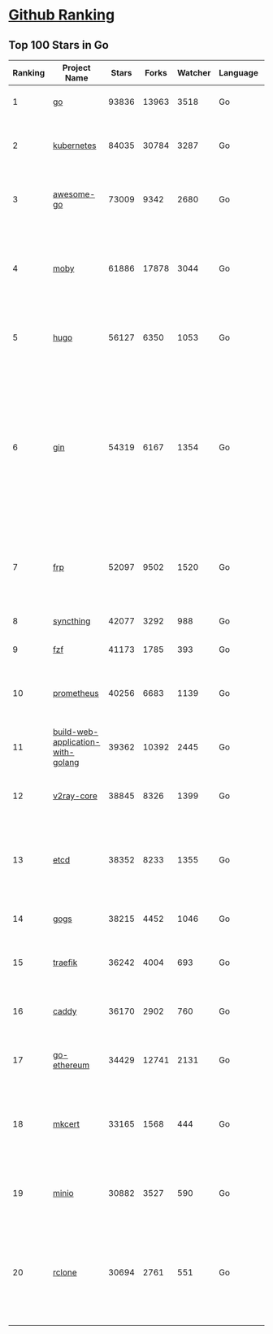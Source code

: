 [Github Ranking](../README.md)
==========

## Top 100 Stars in Go

| Ranking | Project Name | Stars | Forks | Watcher | Language | Pull Requests | Open Issues |  Total Issues | Description | Create At | Last Commit |
| ------- | ------------ | ----- | ----- | -------- | ----------- | ----------- | ------- | ------- | ------- | ------- | ------- |
| 1 | [go](https://github.com/golang/go) | 93836 | 13963 | 3518 | Go | 2095 | 7258 | 47858 | The Go programming language | 2014-08-19T04:33:40Z | 2021-12-31T13:32:22Z |
| 2 | [kubernetes](https://github.com/kubernetes/kubernetes) | 84035 | 30784 | 3287 | Go | 67211 | 1681 | 39982 | Production-Grade Container Scheduling and Management | 2014-06-06T22:56:04Z | 2021-12-31T13:45:11Z |
| 3 | [awesome-go](https://github.com/avelino/awesome-go) | 73009 | 9342 | 2680 | Go | 3582 | 12 | 356 | A curated list of awesome Go frameworks, libraries and software | 2014-07-06T13:42:15Z | 2021-12-31T13:33:53Z |
| 4 | [moby](https://github.com/moby/moby) | 61886 | 17878 | 3044 | Go | 21796 | 3910 | 21203 | Moby Project - a collaborative project for the container ecosystem to assemble container-based systems | 2013-01-18T18:10:57Z | 2021-12-31T11:59:33Z |
| 5 | [hugo](https://github.com/gohugoio/hugo) | 56127 | 6350 | 1053 | Go | 3522 | 639 | 5712 | The world’s fastest framework for building websites. | 2013-07-04T15:26:26Z | 2021-12-31T12:05:58Z |
| 6 | [gin](https://github.com/gin-gonic/gin) | 54319 | 6167 | 1354 | Go | 1247 | 373 | 1748 | Gin is a HTTP web framework written in Go (Golang). It features a Martini-like API with much better performance -- up to 40 times faster. If you need smashing performance, get yourself some Gin. | 2014-06-16T23:57:25Z | 2021-12-31T13:17:22Z |
| 7 | [frp](https://github.com/fatedier/frp) | 52097 | 9502 | 1520 | Go | 528 | 91 | 2184 | A fast reverse proxy to help you expose a local server behind a NAT or firewall to the internet. | 2015-12-21T15:24:59Z | 2021-12-31T13:47:09Z |
| 8 | [syncthing](https://github.com/syncthing/syncthing) | 42077 | 3292 | 988 | Go | 3334 | 298 | 4731 | Open Source Continuous File Synchronization | 2013-11-26T09:48:21Z | 2021-12-31T11:29:26Z |
| 9 | [fzf](https://github.com/junegunn/fzf) | 41173 | 1785 | 393 | Go | 570 | 225 | 2057 | :cherry_blossom: A command-line fuzzy finder | 2013-10-23T16:04:23Z | 2021-12-31T13:27:44Z |
| 10 | [prometheus](https://github.com/prometheus/prometheus) | 40256 | 6683 | 1139 | Go | 5631 | 396 | 4365 | The Prometheus monitoring system and time series database. | 2012-11-24T11:14:12Z | 2021-12-31T12:51:45Z |
| 11 | [build-web-application-with-golang](https://github.com/astaxie/build-web-application-with-golang) | 39362 | 10392 | 2445 | Go | 881 | 105 | 286 | A golang ebook intro how to build a web with golang | 2012-08-02T11:49:35Z | 2021-12-31T13:43:47Z |
| 12 | [v2ray-core](https://github.com/v2ray/v2ray-core) | 38845 | 8326 | 1399 | Go | 447 | 20 | 2418 | A platform for building proxies to bypass network restrictions. | 2015-09-04T11:42:53Z | 2021-12-31T13:41:51Z |
| 13 | [etcd](https://github.com/etcd-io/etcd) | 38352 | 8233 | 1355 | Go | 7941 | 130 | 5610 | Distributed reliable key-value store for the most critical data of a distributed system | 2013-07-06T21:57:21Z | 2021-12-31T12:03:43Z |
| 14 | [gogs](https://github.com/gogs/gogs) | 38215 | 4452 | 1046 | Go | 1770 | 758 | 4791 | Gogs is a painless self-hosted Git service | 2014-02-12T01:57:08Z | 2021-12-31T09:44:39Z |
| 15 | [traefik](https://github.com/traefik/traefik) | 36242 | 4004 | 693 | Go | 3856 | 585 | 4769 | The Cloud Native Application Proxy | 2015-09-13T19:04:02Z | 2021-12-31T12:27:49Z |
| 16 | [caddy](https://github.com/caddyserver/caddy) | 36170 | 2902 | 760 | Go | 1585 | 84 | 2815 | Fast, multi-platform web server with automatic HTTPS | 2015-01-13T19:45:03Z | 2021-12-31T12:37:06Z |
| 17 | [go-ethereum](https://github.com/ethereum/go-ethereum) | 34429 | 12741 | 2131 | Go | 6944 | 217 | 6117 | Official Go implementation of the Ethereum protocol | 2013-12-26T13:05:46Z | 2021-12-31T10:57:24Z |
| 18 | [mkcert](https://github.com/FiloSottile/mkcert) | 33165 | 1568 | 444 | Go | 113 | 79 | 278 | A simple zero-config tool to make locally trusted development certificates with any names you'd like. | 2018-06-25T05:33:03Z | 2021-12-31T11:49:34Z |
| 19 | [minio](https://github.com/minio/minio) | 30882 | 3527 | 590 | Go | 7671 | 14 | 5666 | High Performance, Kubernetes Native Object Storage | 2015-01-14T19:23:58Z | 2021-12-31T12:22:51Z |
| 20 | [rclone](https://github.com/rclone/rclone) | 30694 | 2761 | 551 | Go | 1587 | 659 | 4244 | "rsync for cloud storage" - Google Drive, S3, Dropbox, Backblaze B2, One Drive, Swift, Hubic, Wasabi, Google Cloud Storage, Yandex Files | 2014-03-16T16:19:57Z | 2021-12-31T12:49:50Z |

